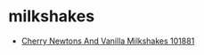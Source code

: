 # milkshakes

 * [Cherry Newtons And Vanilla Milkshakes 101881](../../index/c/cherry-newtons-and-vanilla-milkshakes-101881.json)

